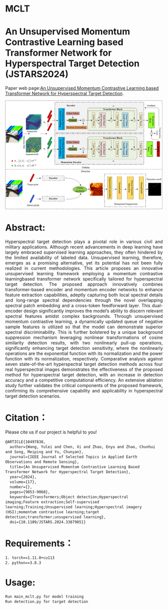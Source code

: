 # MCLT
# An Unsupervised Momentum Contrastive Learning based Transformer Network for Hyperspectral Target Detection (JSTARS2024)

Paper web page:[An Unsupervised Momentum Contrastive Learning based Transformer Network for Hyperspectral Target Detection](https://ieeexplore.ieee.org/stamp/stamp.jsp?arnumber=10497838).

![MCLT](figure/MCLT.png)

# Abstract:
<p style="text-align: justify;">
    Hyperspectral target detection plays a pivotal role in various civil and military applications. Although recent advancements in deep learning have largely embraced supervised learning approaches, they often hindered by the limited availability of labeled data. Unsupervised learning, therefore, emerges as a promising alternative, yet its potential has not been fully realized in current methodologies. This article proposes an innovative unsupervised learning framework employing a momentum contrastive learningbased transformer network specifically tailored for hyperspectral target detection. The proposed approach innovatively combines transformer-based encoder and momentum encoder networks to enhance feature extraction capabilities, adeptly capturing both local spectral details and long-range spectral dependencies through the novel overlapping spectral patch embedding and a cross-token feedforward layer. This dual-encoder design significantly improves the model’s ability to discern relevant spectral features amidst complex backgrounds. Through unsupervised momentum contrastive learning, a dynamically updated queue of negative sample features is utilized so that the model can demonstrate superior spectral discriminability. This is further bolstered by a unique background suppression mechanism leveraging nonlinear transformations of cosine similarity detection results, with two nonlinearly pull-up operations, significantly enhancing target detection sensitivity, where the nonlinearly operations are the exponential function with its normalization and the power function with its normalization, respectively. Comparative analysis against seven state-of-the-art hyperspectral target detection methods across four real hyperspectral images demonstrates the effectiveness of the proposed method for hyperspectral target detection, with an increase in detection accuracy and a competitive computational efficiency. An extensive ablation study further validates the critical components of the proposed framework, confirming its comprehensive capability and applicability in hyperspectral target detection scenarios.
</p>

# Citation：
Please cite us if our project is helpful to you!

```
@ARTICLE{10497838,
  author={Wang, Yulei and Chen, Xi and Zhao, Enyu and Zhao, Chunhui and Song, Meiping and Yu, Chunyan},
  journal={IEEE Journal of Selected Topics in Applied Earth Observations and Remote Sensing}, 
  title={An Unsupervised Momentum Contrastive Learning Based Transformer Network for Hyperspectral Target Detection}, 
  year={2024},
  volume={17},
  number={},
  pages={9053-9068},
  keywords={Transformers;Object detection;Hyperspectral imaging;Feature extraction;Self-supervised learning;Training;Unsupervised learning;Hyperspectral imagery (HSI);momentum contrastive learning;target detection;transformer;unsupervised learning},
  doi={10.1109/JSTARS.2024.3387985}}
```

# Requirements：
```
1. torch==1.11.0+cu113
2. python==3.8.3
```

# Usage:
```
Run main_mclt.py for model training
Run detection.py for target detection
```
